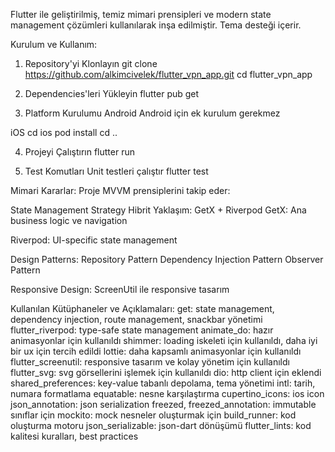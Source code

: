 Flutter ile geliştirilmiş, temiz mimari prensipleri ve modern state management çözümleri kullanılarak inşa edilmiştir. 
Tema desteği içerir.

Kurulum ve Kullanım:

1. Repository'yi Klonlayın
git clone https://github.com/alkimcivelek/flutter_vpn_app.git
cd flutter_vpn_app

2. Dependencies'leri Yükleyin
flutter pub get

3. Platform Kurulumu
Android
Android için ek kurulum gerekmez

iOS
cd ios
pod install
cd ..

4. Projeyi Çalıştırın
flutter run

5. Test Komutları
Unit testleri çalıştır
flutter test

Mimari Kararlar:
Proje MVVM prensiplerini takip eder:

State Management Strategy
Hibrit Yaklaşım: GetX + Riverpod
GetX: Ana business logic ve navigation

Riverpod: UI-specific state management

Design Patterns:
Repository Pattern
Dependency Injection Pattern
Observer Pattern

Responsive Design:
ScreenUtil ile responsive tasarım

Kullanılan Kütüphaneler ve Açıklamaları:
get: state management, dependency injection, route management, snackbar yönetimi
flutter_riverpod: type-safe state management
animate_do: hazır animasyonlar için kullanıldı
shimmer: loading iskeleti için kullanıldı, daha iyi bir ux için tercih edildi
lottie: daha kapsamlı animasyonlar için kullanıldı
flutter_screenutil: responsive tasarım ve kolay yönetim için kullanıldı
flutter_svg: svg görsellerini işlemek için kullanıldı
dio: http client için eklendi
shared_preferences: key-value tabanlı depolama, tema yönetimi
intl: tarih, numara formatlama
equatable: nesne karşılaştırma
cupertino_icons: ios icon
json_annotation: json serialization
freezed, freezed_annotation: immutable sınıflar için
mockito: mock nesneler oluşturmak için
build_runner: kod oluşturma motoru
json_serializable: json-dart dönüşümü
flutter_lints: kod kalitesi kuralları, best practices
